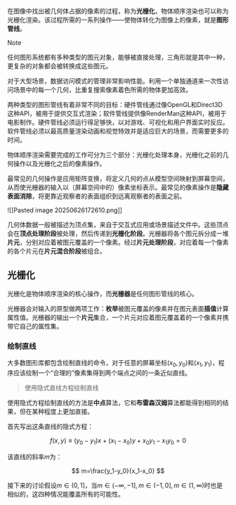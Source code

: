 在图像中找出被几何体占据的像素的过程，称为**光栅化**，物体顺序渲染也可以称为光栅化渲染。该过程所需的一系列操作——使物体转化为图像上的像素，就是**图形管线**。

> [!NOTE]
> 任何图形系统都有多种类型的图元对象，能够被直接处理，三角形就是其中一种，更复杂的对象都会被转换成这些图元。

对于大型场景，数据访问模式的管理非常影响性能。利用一个单独通道来一次性访问场景中的每一个几何，比重复搜索像素着色所需的物体更加高效。

两种类型的图形管线有着非常不同的目标：硬件管线通过像OpenGL和Direct3D这种API，被用于提供交互式渲染；软件管线提供像RenderMan这种API，被用于电影制作。硬件管线必须运行得足够快，以对游戏、可视化和用户界面实时反应。软件管线必须以最高质量渲染动画和视觉特效并是适应巨大的场景，而需要更多的时间。

物体顺序渲染需要完成的工作可分为三个部分：光栅化处理本身，光栅化之前的几何操作以及光栅化之后的像素操作。

最常见的几何操作是应用矩阵变换，将定义几何的点从模型空间映射到屏幕空间，从而使光栅器的输入以（屏幕空间中的）像素坐标表示。最常见的像素操作是**隐藏表面消除**，将更靠近观察者的表面组织到远离观察者的表面之前。

![[Pasted image 20250626172610.png]]

几何体数据一般被描述为顶点集，来自于交互式应用或场景描述文件中。这些顶点会在**顶点处理阶段**被处理，然后传递到**光栅化阶段**。光栅器将各个图元拆分成一堆**片元**，分别对应着被图元覆盖的一个像素。经过**片元处理阶段**，对应着每一个像素的各个片元在**片元混合阶段**被组合。

## 光栅化

光栅化是物体顺序渲染的核心操作，而**光栅器**是任何图形管线的核心。

光栅器会对输入的原型做两项工作：**枚举**被图元覆盖的像素并在图元表面**插值**计算属性值。光栅器的输出一个**片元**集合，一个片元对应着图元覆盖着的一个像素并携带它自己的属性集。

### 绘制直线

大多数图形库都包含绘制直线的命令，对于任意的屏幕坐标$(x_0,y_0)$和$(x_1,y_1)$，程序应该绘制一个“合理的”像素集得到两个端点之间的一条近似直线。

> 使用隐式直线方程绘制直线

使用隐式方程绘制直线的方法是**中点**算法，它和**布雷森汉姆**算法都能得到相同的结果，但在某种程度上更加直接。

首先写出这条直线的隐式方程：

$$
f(x,y)\equiv(y_0-y_1)x+(x_1-x_0)y+x_0y_1-x_1y_0=0
$$

该直线的斜率$m$为：

$$
m=\frac{y_1-y_0}{x_1-x_0}
$$

接下来的讨论假设$m\in(0,1]$，当$m\in(-\infty,-1],m\in(-1,0],m\in(1,\infty)$时也是相似的，这四种情况能覆盖所有的可能性。

